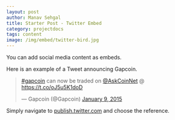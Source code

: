 ```yaml
---
layout: post
author: Manav Sehgal
title: Starter Post - Twitter Embed
category: projectdocs
tags: content
image: /img/embed/twitter-bird.jpg
---
```


You can add social media content as embeds. 

Here is an example of a Tweet announcing Gapcoin.

<blockquote class="twitter-tweet"><p lang="en" dir="ltr"><a href="https://twitter.com/hashtag/gapcoin?src=hash&amp;ref_src=twsrc%5Etfw">#gapcoin</a> can now be traded on <a href="https://twitter.com/AskCoinNet?ref_src=twsrc%5Etfw">@AskCoinNet</a> @ <a href="https://t.co/oJ5u5K1doD">https://t.co/oJ5u5K1doD</a></p>&mdash; Gapcoin (@Gapcoin) <a href="https://twitter.com/Gapcoin/status/553600821364269056?ref_src=twsrc%5Etfw">January 9, 2015</a></blockquote> <script async src="https://platform.twitter.com/widgets.js" charset="utf-8"></script> 

<p>Simply navigate to <a href="https://publish.twitter.com" target="_blank">publish.twitter.com</a> and choose the reference.</p>


